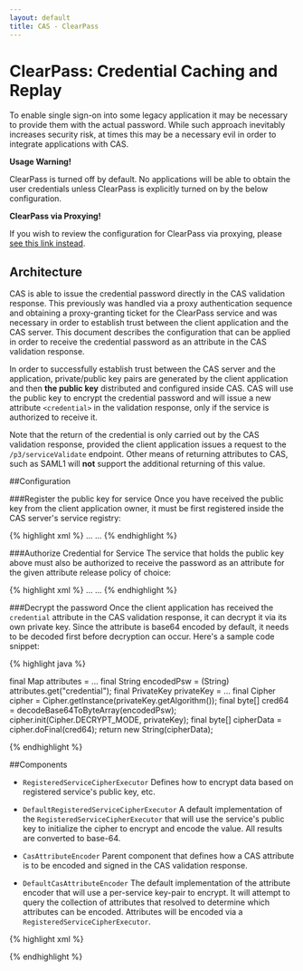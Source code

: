 ```yaml
---
layout: default
title: CAS - ClearPass
---
```


# ClearPass: Credential Caching and Replay
To enable single sign-on into some legacy application it may be necessary to provide them with the actual password. While such approach inevitably increases security risk, at times this may be a necessary evil in order to integrate applications with CAS.

<div class="alert alert-warning"><strong>Usage Warning!</strong><p>ClearPass is turned off by default. No applications will be able to obtain the user credentials unless ClearPass is explicitly turned on by the below configuration.</p></div>

<div class="alert alert-info"><strong>ClearPass via Proxying!</strong><p>If you wish to review the configuration for ClearPass via proxying, please <a href="ClearPass-Proxy-Authentication.html">see this link instead</a>.</p></div>

## Architecture
CAS is able to issue the credential password directly in the CAS validation response. This previously was handled via a proxy authentication sequence and obtaining a proxy-granting ticket for the ClearPass service and was necessary in order to establish trust between the client application and the CAS server. This document describes the configuration that can be applied in order to receive the credential password as an attribute in the CAS validation response.

In order to successfully establish trust between the
CAS server and the application, private/public key pairs are generated by the client application and then **the public key** distributed and configured inside CAS. CAS will use the public key to encrypt the credential password and will issue a new attribute `<credential>` in the validation response, only if the service is authorized to receive it.

Note that the return of the credential is only carried out by the CAS validation response, provided the client
application issues a request to the `/p3/serviceValidate` endpoint. Other means of returning attributes to CAS, such as SAML1 will **not** support the additional returning of this value.

##Configuration

###Register the public key for service
Once you have received the public key from the client application owner, it must be first registered inside the CAS server's service registry:

{% highlight xml %}
...
<property name="publicKey">
    <bean class="org.jasig.cas.services.RegisteredServicePublicKeyImpl"
          c:location="classpath:RSA1024Public.key"
          c:algorithm="RSA" />
</property>
...
{% endhighlight %}

###Authorize Credential for Service
The service that holds the public key above must also be authorized to receive the password
as an attribute for the given attribute release policy of choice:

{% highlight xml %}
...
<property name="attributeReleasePolicy">
    <bean class="org.jasig.cas.services.ReturnAllowedAttributeReleasePolicy"
            p:authorizedToReleaseCredentialPassword="true" />
</property>
...
{% endhighlight %} 

###Decrypt the password
Once the client application has received the `credential` attribute in the CAS validation response, it can decrypt it via its own private key. Since the attribute is base64 encoded by default, it needs to be decoded first before
decryption can occur. Here's a sample code snippet:

{% highlight java %}

final Map<?, ?> attributes = ...
final String encodedPsw = (String) attributes.get("credential");
final PrivateKey privateKey = ...
final Cipher cipher = Cipher.getInstance(privateKey.getAlgorithm());
final byte[] cred64 = decodeBase64ToByteArray(encodedPsw);
cipher.init(Cipher.DECRYPT_MODE, privateKey);
final byte[] cipherData = cipher.doFinal(cred64);
return new String(cipherData);

{% endhighlight %} 


##Components

- `RegisteredServiceCipherExecutor`
Defines how to encrypt data based on registered service's public key, etc.

- `DefaultRegisteredServiceCipherExecutor`
A default implementation of the `RegisteredServiceCipherExecutor`
that will use the service's public key to initialize the cipher to 
encrypt and encode the value. All results are converted to base-64.

- `CasAttributeEncoder`
Parent component that defines how a CAS attribute
is to be encoded and signed in the CAS validation response. 

- `DefaultCasAttributeEncoder`
The default implementation of the attribute encoder that will use a per-service key-pair
to encrypt. It will attempt to query the collection of attributes that resolved to determine
which attributes can be encoded. Attributes will be encoded via a `RegisteredServiceCipherExecutor`. 

{% highlight xml %}
<bean id="cas3ServiceSuccessView" 
	class="org.jasig.cas.web.view.Cas30ResponseView"
    c:view-ref="cas3JstlSuccessView"
    p:successResponse="true"
    p:servicesManager-ref="servicesManager"
    p:casAttributeEncoder-ref="casAttributeEncoder"  />

<bean id="casRegisteredServiceCipherExecutor" 
	class="org.jasig.cas.services.DefaultRegisteredServiceCipherExecutor" />

<bean id="casAttributeEncoder" 
	class="org.jasig.cas.authentication.support.DefaultCasAttributeEncoder"
    c:servicesManager-ref="servicesManager"
	c:cipherExecutor-ref="casRegisteredServiceCipherExecutor"  />
{% endhighlight %} 
